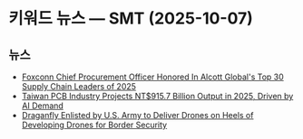 # 키워드 뉴스 — SMT (2025-10-07)

## 뉴스
- [Foxconn Chief Procurement Officer Honored In Alcott Global's Top 30 Supply Chain Leaders of 2025](https://iconnect007.com/article/147159/foxconn-chief-procurement-officer-honored-in-alcott-globals-top-30-supply-chain-leaders-of-2025/147156/smt)
- [Taiwan PCB Industry Projects NT$915.7 Billion Output in 2025, Driven by AI Demand](https://iconnect007.com/article/147168/taiwan-pcb-industry-projects-nt9157-billion-output-in-2025-driven-by-ai-demand/147165/pcb)
- [Draganfly Enlisted by U.S. Army to Deliver Drones on Heels of Developing Drones for Border Security](https://iconnect007.com/article/147163/draganfly-enlisted-by-us-army-to-deliver-drones-on-heels-of-developing-drones-for-border-security/147160/milaero)
